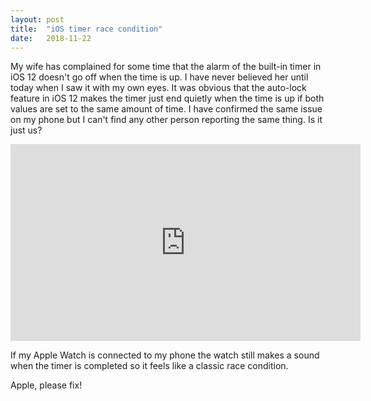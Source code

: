 ```yaml
---
layout: post
title:  "iOS timer race condition"
date:   2018-11-22
---
```


My wife has complained for some time that the alarm of the built-in timer in
iOS 12 doesn't go off when the time is up. I have never believed her until
today when I saw it with my own eyes. It was obvious that the auto-lock feature
in iOS 12 makes the timer just end quietly when the time is up if both values
are set to the same amount of time. I have confirmed the same issue on my phone
but I can't find any other person reporting the same thing. Is it just us?

<iframe width="560" height="315" src="https://www.youtube.com/embed/SInG77mbqCI" frameborder="0" allow="autoplay; encrypted-media" allowfullscreen></iframe>

If my Apple Watch is connected to my phone the watch still makes a sound when the
timer is completed so it feels like a classic race condition.

Apple, please fix!
